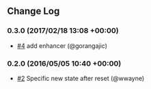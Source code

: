 ## Change Log

### 0.3.0 (2017/02/18 13:08 +00:00)
- [#4](https://github.com/wwayne/redux-reset/pull/4) add enhancer (@gorangajic)

### 0.2.0 (2016/05/05 10:40 +00:00)
- [#2](https://github.com/wwayne/redux-reset/pull/2) Specific new state after reset (@wwayne)
